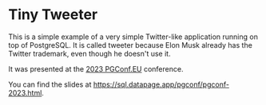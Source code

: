 # Tiny Tweeter

This is a simple example of a very simple Twitter-like application running on top of PostgreSQL.
It is called tweeter because Elon Musk already has the Twitter trademark, even though he doesn't use it.

It was presented at the [2023 PGConf.EU](https://2023.pgconf.eu/) conference.

You can find the slides at https://sql.datapage.app/pgconf/pgconf-2023.html.